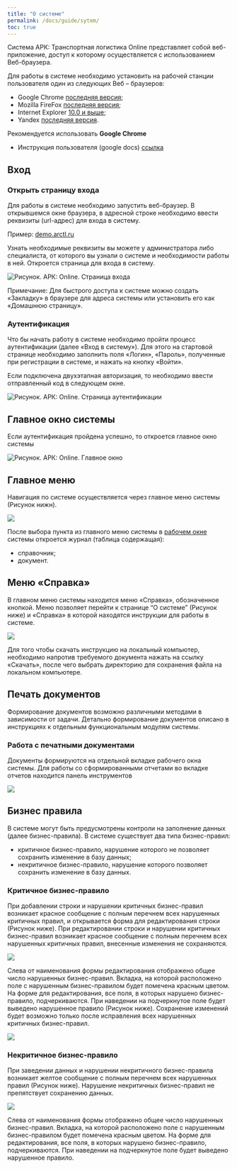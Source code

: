 ```yaml
---
title: "О системе"
permalink: /docs/guide/sytem/
toc: true
---
```


Система АРК: Транспортная логистика Online представляет собой веб-приложение,
доступ к которому осуществляется с использованием Веб-браузера.

Для работы в системе необходимо установить на рабочей станции пользователя один из следующих Веб – браузеров:
- Google Chrome [последняя версия](http://www.google.com/chrome?hl=ru);
- Mozilla FireFox [последняя версия](http://mozilla-russia.org/);
- Internet Explorer [10.0 и выше](http://windows.microsoft.com/ru-RU/internet-explorer/downloads/ie);
- Yandex [последняя версия](https://browser.yandex.ru/).

Рекомендуется использовать **Google Chrome**

- Инструкция пользователя (google docs) [ссылка](https://docs.google.com/document/d/1HFA_BUoj91hiWMuCWXu9Alju049u1F2z6fDVr7pWpKc/edit#heading=h.rh19eeozgxde)

## Вход

### Открыть страницу входа

Для работы в системе необходимо запустить веб-браузер.
В открывшемся окне браузера, в адресной строке необходимо ввести реквизиты (url-адрес) для входа в систему.

Пример: [demo.arctl.ru](https://demo.arctl.ru/)

Узнать необходимые реквизиты вы можете у администратора либо специалиста, от которого вы узнали о системе и необходимости работы в ней. Откроется страница для входа в систему.

![Рисунок. АРК: Online. Страница входа](../images/arctl_sigini.png)

Примечание:
Для быстрого доступа к системе можно создать «Закладку» в браузере для адреса системы или установить его как «Домашнюю страницу».

### Аутентификация
Что бы начать работу в системе необходимо пройти процесс аутентификации (далее «Вход в систему»).
Для этого на стартовой странице необходимо заполнить поля «Логин», «Пароль», полученные при регистрации в системе, и нажать на кнопку «Войти».

Если подключена двухэтапная авторизация, то необходимо ввести отправленный код в следующем окне.

![Рисунок. АРК: Online. Страница аутентификации](../images/arctl_sigini_tfa.png)

## Главное окно системы

Если аутентификация пройдена успешно, то откроется главное окно системы

![Рисунок. АРК: Online. Главное окно](../images/arctl_main_window.png)

## Главное меню

Навигация по системе осуществляется через главное меню системы (Рисунок нижн).

![](../images/arctl_main_window_menu.png)

После выбора пункта из главного меню системы
в [рабочем окне](work_window.md) системы откроется журнал (таблица содержащая):
- справочник;
- документ.

## Меню «Справка»

В главном меню системы находится меню «Справка», обозначенное кнопкой.
Меню позволяет перейти к странице “О системе” (Рисунок ниже) и «Справка» в которой находятся инструкции для работы в системе.

![](../../images/help.png)

Для того чтобы скачать инструкцию на локальный компьютер, необходимо напротив требуемого документа нажать на ссылку «Скачать», после чего выбрать директорию для сохранения файла на локальном компьютере.

## Печать документов

Формирование документов возможно различными методами в зависимости от задачи.
Детально формирование документов описано в инструкциях к отдельным функциональным модулям системы.

### Работа с печатными документами

Документы формируются на отдельной вкладке рабочего окна системы.
Для работы со сформированными отчетами во вкладке отчетов находится панель инструментов

![](../../images/Reporting.png)

## Бизнес правила

В системе могут быть предусмотрены контроли на заполнение данных (далее бизнес-правила). В системе существует два типа бизнес-правил:
- критичное бизнес-правило, нарушение которого не позволяет сохранить изменение в базу данных;
- некритичное бизнес-правило, нарушение которого позволяет сохранить изменение в базу данных.

### Критичное бизнес-правило

При добавлении строки и нарушении критичных бизнес-правил возникает красное сообщение с полным перечнем всех нарушенных критичных правил, и открывается форма для редактирования строки (Рисунок ниже).
При редактировании строки и нарушении критичных бизнес-правил возникает красное сообщение с полным перечнем всех нарушенных критичных правил, внесенные изменения не сохраняются.

![](../../images/rule.png)

Слева от наименования формы редактирования отображено общее число нарушенных бизнес-правил. Вкладка, на которой расположено поле с нарушенным бизнес-правилом будет помечена красным цветом. На форме для редактирования, все поля, в которых нарушено бизнес-правило, подчеркиваются. При наведении на подчеркнутое поле будет выведено нарушенное правило (Рисунок ниже).
Сохранение изменений будет возможно только после исправления всех нарушенных критичных бизнес-правил.

![](../../images/rule1.png)

###  Некритичное бизнес-правило

При заведении данных и нарушении некритичного бизнес-правила возникает желтое сообщение с полным перечнем всех нарушенных правил (Рисунок ниже). Нарушение некритичных бизнес-правил не препятствует сохранению данных.

![](../../images/rule2.png)

Слева от наименования формы отображено общее число нарушенных бизнес-правил. Вкладка, на которой расположено поле с нарушенным бизнес-правилом будет помечена красным цветом. На форме для редактирования, все поля, в которых нарушено бизнес-правило, подчеркиваются. При наведении на подчеркнутое поле будет выведено нарушенное правило.
